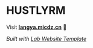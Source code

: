 
# HUSTLYRM

Visit **[langya.micdz.cn](http://langya.micdz.cn)** 🚀

_Built with [Lab Website Template](https://greene-lab.gitbook.io/lab-website-template-docs)_
